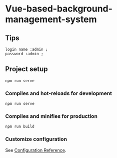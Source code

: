 Vue-based-background-management-system
=======

## Tips
```
login name :admin ;
password :admin ;
```


## Project setup
```
npm run serve
```

### Compiles and hot-reloads for development
```
npm run serve
```

### Compiles and minifies for production
```
npm run build
```

### Customize configuration
See [Configuration Reference](https://cli.vuejs.org/config/).

